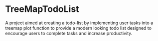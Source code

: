 # TreeMapTodoList
A project aimed at creating a todo-list by implementing user tasks into a treemap plot function to provide a modern looking todo list designed to encourage users to complete tasks and increase productivity.
